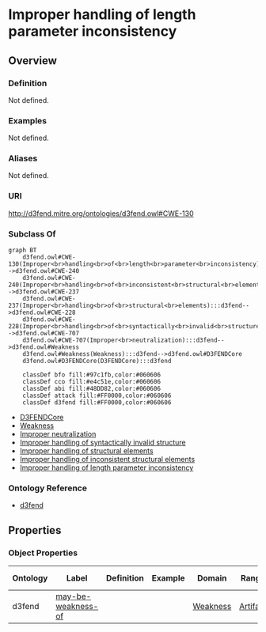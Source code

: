# Improper handling of length parameter inconsistency

## Overview

### Definition
Not defined.

### Examples
Not defined.

### Aliases
Not defined.

### URI
http://d3fend.mitre.org/ontologies/d3fend.owl#CWE-130

### Subclass Of
```mermaid
graph BT
    d3fend.owl#CWE-130(Improper<br>handling<br>of<br>length<br>parameter<br>inconsistency):::d3fend-->d3fend.owl#CWE-240
    d3fend.owl#CWE-240(Improper<br>handling<br>of<br>inconsistent<br>structural<br>elements):::d3fend-->d3fend.owl#CWE-237
    d3fend.owl#CWE-237(Improper<br>handling<br>of<br>structural<br>elements):::d3fend-->d3fend.owl#CWE-228
    d3fend.owl#CWE-228(Improper<br>handling<br>of<br>syntactically<br>invalid<br>structure):::d3fend-->d3fend.owl#CWE-707
    d3fend.owl#CWE-707(Improper<br>neutralization):::d3fend-->d3fend.owl#Weakness
    d3fend.owl#Weakness(Weakness):::d3fend-->d3fend.owl#D3FENDCore
    d3fend.owl#D3FENDCore(D3FENDCore):::d3fend
    
    classDef bfo fill:#97c1fb,color:#060606
    classDef cco fill:#e4c51e,color:#060606
    classDef abi fill:#48DD82,color:#060606
    classDef attack fill:#FF0000,color:#060606
    classDef d3fend fill:#FF0000,color:#060606
```

- [D3FENDCore](/docs/ontology/reference/model/D3FENDCore/D3FENDCore.md)
- [Weakness](/docs/ontology/reference/model/D3FENDCore/Weakness/Weakness.md)
- [Improper neutralization](/docs/ontology/reference/model/D3FENDCore/Weakness/Improper%20neutralization/Improper%20neutralization.md)
- [Improper handling of syntactically invalid structure](/docs/ontology/reference/model/D3FENDCore/Weakness/Improper%20neutralization/Improper%20handling%20of%20syntactically%20invalid%20structure/Improper%20handling%20of%20syntactically%20invalid%20structure.md)
- [Improper handling of structural elements](/docs/ontology/reference/model/D3FENDCore/Weakness/Improper%20neutralization/Improper%20handling%20of%20syntactically%20invalid%20structure/Improper%20handling%20of%20structural%20elements/Improper%20handling%20of%20structural%20elements.md)
- [Improper handling of inconsistent structural elements](/docs/ontology/reference/model/D3FENDCore/Weakness/Improper%20neutralization/Improper%20handling%20of%20syntactically%20invalid%20structure/Improper%20handling%20of%20structural%20elements/Improper%20handling%20of%20inconsistent%20structural%20elements/Improper%20handling%20of%20inconsistent%20structural%20elements.md)
- [Improper handling of length parameter inconsistency](/docs/ontology/reference/model/D3FENDCore/Weakness/Improper%20neutralization/Improper%20handling%20of%20syntactically%20invalid%20structure/Improper%20handling%20of%20structural%20elements/Improper%20handling%20of%20inconsistent%20structural%20elements/Improper%20handling%20of%20length%20parameter%20inconsistency/Improper%20handling%20of%20length%20parameter%20inconsistency.md)


### Ontology Reference
- [d3fend](http://d3fend.mitre.org/ontologies/d3fend.owl#)

## Properties
### Object Properties
| Ontology | Label | Definition | Example | Domain | Range | Inverse Of |
|----------|-------|------------|---------|--------|-------|------------|
| d3fend | [may-be-weakness-of](http://d3fend.mitre.org/ontologies/d3fend.owl#may-be-weakness-of) |  |  | [Weakness](/docs/ontology/reference/model/D3FENDCore/Weakness/Weakness.md) | [Artifact](/docs/ontology/reference/model/D3FENDCore/Artifact/Artifact.md) | [may-have-weakness](http://d3fend.mitre.org/ontologies/d3fend.owl#may-have-weakness) |

